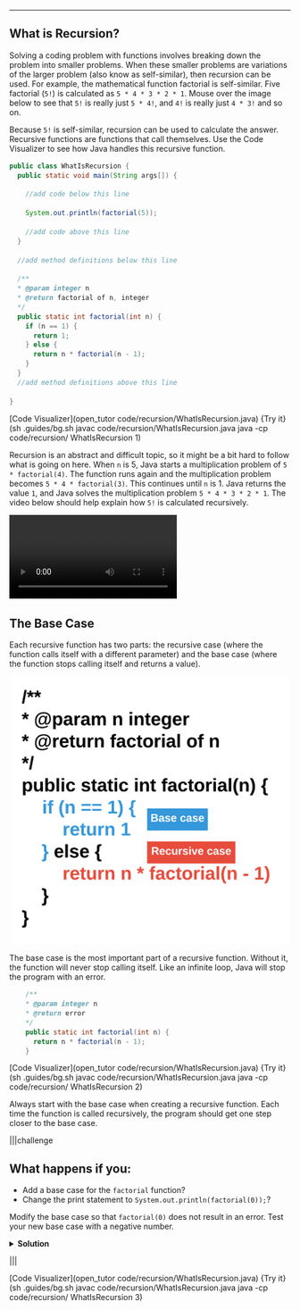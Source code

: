 ----------

## What is Recursion?

Solving a coding problem with functions involves breaking down the problem into smaller problems. When these smaller problems are variations of the larger problem (also know as self-similar), then recursion can be used. For example, the mathematical function factorial is self-similar. Five factorial (`5!`) is calculated as `5 * 4 * 3 * 2 * 1`. Mouse over the image below to see that `5!` is really just `5 * 4!`, and `4!` is really just `4 * 3!` and so on.

<div class="recursion"></div>

Because `5!` is self-similar, recursion can be used to calculate the answer. Recursive functions are functions that call themselves. Use the Code Visualizer to see how Java handles this recursive function.

```java
public class WhatIsRecursion {
  public static void main(String args[]) {
    
    //add code below this line

    System.out.println(factorial(5)); 

    //add code above this line
  }
  
  //add method definitions below this line
  
  /**
  * @param integer n
  * @return factorial of n, integer
  */
  public static int factorial(int n) {
    if (n == 1) {
      return 1;
    } else {
      return n * factorial(n - 1);
    }
  }
  //add method definitions above this line

}
```

[Code Visualizer](open_tutor code/recursion/WhatIsRecursion.java)
{Try it}(sh .guides/bg.sh javac code/recursion/WhatIsRecursion.java java -cp code/recursion/ WhatIsRecursion 1)

Recursion is an abstract and difficult topic, so it might be a bit hard to follow what is going on here. When `n` is 5, Java starts a multiplication problem of `5 * factorial(4)`. The function runs again and the multiplication problem becomes `5 * 4 * factorial(3)`. This continues until `n` is 1. Java returns the value `1`, and Java solves the multiplication problem `5 * 4 * 3 * 2 * 1`. The video below should help explain how `5!` is calculated recursively. 

<video src=".guides/video/recursion-video.m4v" class="recursion-video" controls></video>

## The Base Case

Each recursive function has two parts: the recursive case (where the function calls itself with a different parameter) and the base case (where the function stops calling itself and returns a value).

![Cases for Recursion](.guides/img/java-recursive-cases.png)

The base case is the most important part of a recursive function. Without it, the function will never stop calling itself. Like an infinite loop, Java will stop the program with an error.

```java
    /**
    * @param integer n
    * @return error
    */
    public static int factorial(int n) {
      return n * factorial(n - 1);
    }
```

[Code Visualizer](open_tutor code/recursion/WhatIsRecursion.java)
{Try it}(sh .guides/bg.sh javac code/recursion/WhatIsRecursion.java java -cp code/recursion/ WhatIsRecursion 2)

Always start with the base case when creating a recursive function. Each time the function is called recursively, the program should get one step closer to the base case.

|||challenge
## What happens if you:
* Add a base case for the `factorial` function?
* Change the print statement to `System.out.println(factorial(0));`?

Modify the base case so that `factorial(0)` does not result in an error. Test your new base case with a negative number.
<details>
  <summary><strong>Solution</strong></summary>
  The <a href="https://en.wikipedia.org/wiki/Factorial">factorial operation</a> only works with positive integers. So the base case should be:
  
  ```java
    public static int factorial(int n) {
      if (n <= 0) {
        return 1;
      } else {
        return n * factorial(n - 1);
      }
    }
  ```
              
</details>

|||

[Code Visualizer](open_tutor code/recursion/WhatIsRecursion.java)
{Try it}(sh .guides/bg.sh javac code/recursion/WhatIsRecursion.java java -cp code/recursion/ WhatIsRecursion 3)